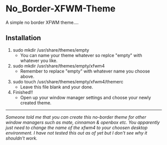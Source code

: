# No_Border-XFWM-Theme

A simple no border XFWM theme....

## Installation

1. sudo mkdir /usr/share/themes/empty
   - You can name your theme whatever so replce "empty" with whatever you like.
2. sudo mkdir /usr/share/themes/empty/xfwm4
   - Remember to replace "empty" with whatever name you choose above.
3. sudo touch /usr/share/themes/empty/xfwm4/themerc
   - Leave this file blank and your done.
4. Finished!!
   - Open up your window manager settings and choose your newly created theme.

---

_Someone told me that you can create this no-border theme for other window managers such as mate, cinnamon & openbox etc. You apparently just need to change the name of the xfwm4 to your choosen desktop environment. I have not tested this out as of yet but I don't see why it shouldn't work._
